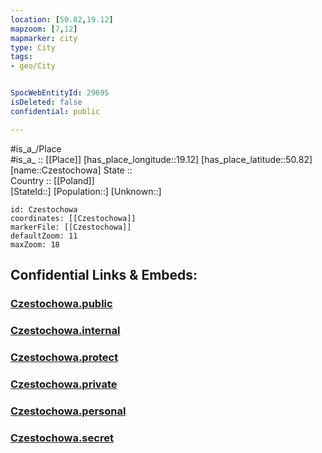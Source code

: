 ```yaml
---
location: [50.82,19.12] 
mapzoom: [7,12] 
mapmarker: city 
type: City
tags:
- geo/City


SpocWebEntityId: 29695
isDeleted: false
confidential: public

---
```

#is_a_/Place  
#is_a_ :: [[Place]] 
[has_place_longitude::19.12] 
[has_place_latitude::50.82] 
[name::Czestochowa] 
State ::  
Country :: [[Poland]]  
[StateId::] 
[Population::] 
[Unknown::] 


```leaflet
id: Czestochowa
coordinates: [[Czestochowa]] 
markerFile: [[Czestochowa]] 
defaultZoom: 11 
maxZoom: 18
```


## Confidential Links & Embeds: 

### [Czestochowa.public](/_public/\Earth\Continent\Europe\Europe~East\Poland\Provinces~Poland\Silesian\CityCzestochowa.public.md) 

### [Czestochowa.internal](/_internal/\Earth\Continent\Europe\Europe~East\Poland\Provinces~Poland\Silesian\CityCzestochowa.internal.md) 

### [Czestochowa.protect](/_protect/\Earth\Continent\Europe\Europe~East\Poland\Provinces~Poland\Silesian\CityCzestochowa.protect.md) 

### [Czestochowa.private](/_private/\Earth\Continent\Europe\Europe~East\Poland\Provinces~Poland\Silesian\CityCzestochowa.private.md) 

### [Czestochowa.personal](/_personal/\Earth\Continent\Europe\Europe~East\Poland\Provinces~Poland\Silesian\CityCzestochowa.personal.md) 

### [Czestochowa.secret](/_secret/\Earth\Continent\Europe\Europe~East\Poland\Provinces~Poland\Silesian\CityCzestochowa.secret.md)

